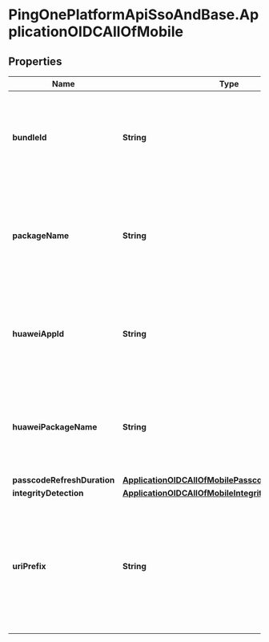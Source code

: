 # PingOnePlatformApiSsoAndBase.ApplicationOIDCAllOfMobile

## Properties

Name | Type | Description | Notes
------------ | ------------- | ------------- | -------------
**bundleId** | **String** | A string that specifies the bundle associated with the application, for push notifications in native apps. The value of the bundleId property is unique per environment, and once defined, is immutable.  this setting overrides the top-level bundleId field | [optional] 
**packageName** | **String** | A string that specifies the package name associated with the application, for push notifications in native apps. The value of the mobile.packageName property is unique per environment, and once defined, is immutable.  this setting overrides the top-level packageName field. | [optional] 
**huaweiAppId** | **String** | The unique identifier for the app on the device and in the Huawei Mobile Service AppGallery. The value of the &#x60;huaweiAppId&#x60; property is unique per environment, and once defined, is immutable. Used only for applications for the Huawei ecosystem. | [optional] 
**huaweiPackageName** | **String** | The package name associated with the application, for push notifications in native apps. The value of the &#x60;huaweiPackageName&#x60; property is unique per environment, and once defined, is immutable. Used only for applications for the Huawei ecosystem. | [optional] 
**passcodeRefreshDuration** | [**ApplicationOIDCAllOfMobilePasscodeRefreshDuration**](ApplicationOIDCAllOfMobilePasscodeRefreshDuration.md) |  | [optional] 
**integrityDetection** | [**ApplicationOIDCAllOfMobileIntegrityDetection**](ApplicationOIDCAllOfMobileIntegrityDetection.md) |  | [optional] 
**uriPrefix** | **String** | A string that specifies a URI prefix that enables direct triggering of the mobile application when scanning a QR code. The URI prefix can be set to a universal link with a valid value (which can be a URL address that starts with &#x60;HTTP://&#x60; or &#x60;HTTPS://&#x60;, such as &#x60;https://www.acme.com&#x60;), or an app schema, which is just a string and requires no special validation. | [optional] 


